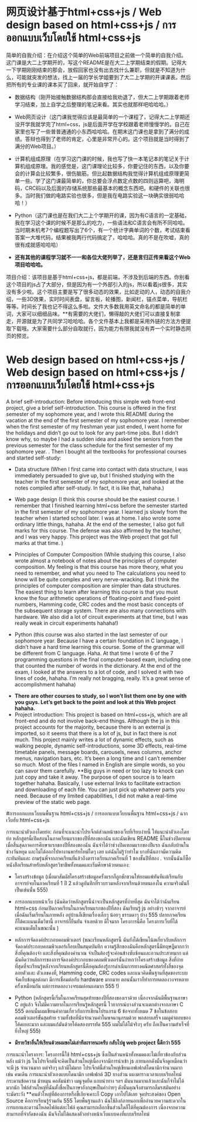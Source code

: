 # 网页设计基于html+css+js / Web design based on html+css+js / การออกแบบเว็บโดยใช้ html+css+js

简单的自我介绍：在介绍这个简单的Web前端项目之前做一个简单的自我介绍。这门课是大二上学期开的，写这个README是在大二上学期结束的假期。记得大一下学期刚刚结束的那会，放假回家也没有出去找什么兼职，但就是不知道为什么，可能就突发的想法，找上一届的学长学姐要到了大二上学期的开课课表。然后把所有的专业课的课本买了回来，就开始自学了：
* 数据结构（刚开始接触数据结构那会直接给我劝退了，但大二上学期跟着老师学习结束，加上自学之后整理的笔记来看。其实也就那样吧哈哈哈。）
+ Web网页设计（这门课我觉得应该是最简单的一个课程了，记得大二上学期还没开学我就学完了html+css，js是后面开学在学校跟着老师慢慢学的。自己在家里也写了一些普普通通的小东西哈哈哈。在期末这门课也是拿到了满分的成绩。答辩也得到了老师的肯定，心里是非常开心的。这个项目就是当时得到了满分的Web项目。）
- 计算机组成原理（在学习这门课的时候，我也写了快一本笔记本的笔记关于计算机组成原理。我的感觉是，这门课理论比较多，你要记住的东西，以及你要会的计算会比较繁多，很伤脑筋。但比起数据结构我觉得计算机组成原理更简单一些。学了这门课最简单的，你总要会浮点数定点数的四则运算吧，海明码，CRC码以及后面的存储系统那些最基本的概念东西吧。和硬件的关联也很多。当时我们做的电路实验也很多，但是我在电路实验这一块确实很弱哈哈哈！）
* Python（这门课也是在我们大二上个学期开的课，因为有C语言的一定基础，我在学习这个课的时候不是那么的吃力，一些语法和C语言会有所不同哈哈。当时期末机考7个编程题写出了6个，有一个统计字典单词的个数，考试结束看答案一大堆代码，结果被我两行代码搞定了，哈哈哈。真的不是在吹嘘，真的很有成就感哈哈哈）
- **还有其他的课程学习就不一一和各位大佬列举了，还是言归正传来看这个Web项目哈哈哈。**

项目介绍：该项目是基于html+css+js，都是前端，不涉及到后端的东西。你别看这个项目的js占了大部分，但是因为有一个外部引入的js，所以看着js很多，其实没有多少啦。这个项目主要是写了很多动态的效果，比如走动的人，动态的自我介绍，一些3D效果，实时时间表盘，留言板，轮播图，新闻栏，锚点菜单，导航栏等等。时间长了我也记不得这么多啦。文件大多数我用英文命名的都是简单的单词，大家可以细细品味。**有需要的大佬们，懒得敲的大佬们可以直接复制拿走，开源就是为了共同学习哈哈哈。各个文件基本上我都是采用外链的方法方便提取下载哦。大家需要什么部分自取就行，因为能力有限我就没有弄一个实时静态网页的预览。

# Web design based on html+css+js / Web design based on html+css+js / การออกแบบเว็บโดยใช้ html+css+js

A brief self-introduction: Before introducing this simple web front-end project, give a brief self-introduction. This course is offered in the first semester of my sophomore year, and I wrote this README during the vacation at the end of the first semester of my sophomore year. I remember when the first semester of my freshman year just ended, I went home for the holidays and didn’t go out to look for any part-time jobs. But I didn’t know why, so maybe I had a sudden idea and asked the seniors from the previous semester for the class schedule for the first semester of my sophomore year. . Then I bought all the textbooks for professional courses and started self-study:
* Data structure (When I first came into contact with data structure, I was immediately persuaded to give up, but I finished studying with the teacher in the first semester of my sophomore year, and looked at the notes compiled after self-study. In fact, it is like that, hahaha.)
+ Web page design (I think this course should be the easiest course. I remember that I finished learning html+css before the semester started in the first semester of my sophomore year. I learned js slowly from the teacher when I started school later. I was at home. I also wrote some ordinary little things, hahaha. At the end of the semester, I also got full marks for this course. The defense was also affirmed by the teacher, and I was very happy. This project was the Web project that got full marks at that time. )
- Principles of Computer Composition (While studying this course, I also wrote almost a notebook of notes about the principles of computer composition. My feeling is that this course has more theory, what you need to remember, and what you need to The calculations you need to know will be quite complex and very nerve-wracking. But I think the principles of computer composition are simpler than data structures. The easiest thing to learn after learning this course is that you must know the four arithmetic operations of floating-point and fixed-point numbers, Hamming code, CRC codes and the most basic concepts of the subsequent storage system. There are also many connections with hardware. We also did a lot of circuit experiments at that time, but I was really weak in circuit experiments hahaha!)
* Python (this course was also started in the last semester of our sophomore year. Because I have a certain foundation in C language, I didn’t have a hard time learning this course. Some of the grammar will be different from C language. Haha. At that time I wrote 6 of the 7 programming questions in the final computer-based exam, including one that counted the number of words in the dictionary. At the end of the exam, I looked at the answers to a lot of code, and I solved it with two lines of code, hahaha. I’m really not bragging, really. It’s a great sense of accomplishment hahaha)
- **There are other courses to study, so I won’t list them one by one with you guys. Let’s get back to the point and look at this Web project hahaha.**
- Project introduction: This project is based on html+css+js, which are all front-end and do not involve back-end things. Although the js in this project accounts for the majority, because there is an external js imported, so it seems that there is a lot of js, but in fact there is not much. This project mainly writes a lot of dynamic effects, such as walking people, dynamic self-introductions, some 3D effects, real-time timetable panels, message boards, carousels, news columns, anchor menus, navigation bars, etc. It’s been a long time and I can’t remember so much. Most of the files I named in English are simple words, so you can savor them carefully. **Big guys in need or too lazy to knock can just copy and take it away. The purpose of open source is to learn together hahaha. Basically, I use external links to facilitate extraction and downloading of each file. You can just pick up whatever parts you need. Because of my limited capabilities, I did not make a real-time preview of the static web page.
  
#การออกแบบเว็บบนพื้นฐาน html+css+js / การออกแบบเว็บบนพื้นฐาน html+css+js / ฉากเว็บฮับ html+css+js

การแนะนำตัวเองโดยย่อ: ก่อนที่จะแนะนำโปรเจ็กต์ส่วนหน้าของเว็บที่เรียบง่ายนี้ ให้แนะนำตัวเองโดยย่อ หลักสูตรนี้เปิดสอนในภาคเรียนแรกของปีที่สองของฉัน และฉันเขียน README นี้ในช่วงปิดเทอมเมื่อสิ้นสุดภาคการศึกษาแรกของปีที่สองของฉัน ฉันจำได้ว่าช่วงปิดเทอมแรกของปีแรก ฉันกลับบ้านในช่วงวันหยุด และไม่ได้ออกไปหางานพาร์ทไทม์ใดๆ เลย แต่ฉันไม่รู้ว่าทำไม บางทีฉันอาจมีความคิดกะทันหันและ ถามรุ่นพี่จากภาคเรียนที่แล้วถึงตารางเรียนภาคเรียนที่ 1 ของชั้นปีที่สอง . จากนั้นฉันก็ซื้อหนังสือเรียนสำหรับหลักสูตรวิชาชีพทั้งหมดและเริ่มศึกษาด้วยตนเอง:
* โครงสร้างข้อมูล (เมื่อมาสัมผัสโครงสร้างข้อมูลครั้งแรกก็ถูกชักชวนให้ยอมแพ้ทันทีแต่เรียนกับอาจารย์จบในภาคเรียนที่ 1 ปี 2 แล้วดูบันทึกที่รวบรวมหลังจากเรียนด้วยตนเองใน ความจริงมันก็เป็นเช่นนั้น 555)
+ การออกแบบหน้าเว็บ (ฉันคิดว่าหลักสูตรนี้น่าจะเป็นหลักสูตรที่ง่ายที่สุด ฉันจำได้ว่าฉันเรียน html+css ก่อนเปิดภาคเรียนในภาคเรียนแรกของปีที่สอง ฉันเรียนรู้ js อย่างช้าๆ จากอาจารย์เมื่อฉันเริ่มเรียนในภายหลัง อยู่บ้านก็เขียนเรื่องเล็กๆ น้อยๆ ธรรมดาๆ บ้าง 555 ปลายภาคเรียนก็ได้คะแนนเต็มวิชานี้ อาจารย์ก็ยืนยัน จำเลยด้วย ดีใจมาก โครงการนี้คือ โครงการเว็บที่ได้คะแนนเต็มในขณะนั้น )
- หลักการจัดองค์ประกอบคอมพิวเตอร์ (ขณะเรียนหลักสูตรนี้ ฉันยังได้เขียนโน้ตเกี่ยวกับหลักการจัดองค์ประกอบคอมพิวเตอร์เกือบเป็นสมุดบันทึก ความรู้สึกของฉันคือหลักสูตรนี้มีทฤษฎีมากกว่า สิ่งที่คุณต้องจำ และสิ่งที่คุณต้องคำนวณ จำเป็นต้องรู้จะค่อนข้างซับซ้อนและกวนประสาทมาก แต่ฉันคิดว่าหลักการของการจัดองค์ประกอบของคอมพิวเตอร์นั้นง่ายกว่าโครงสร้างข้อมูล สิ่งที่ง่ายที่สุดที่จะเรียนรู้หลังจากเรียนหลักสูตรนี้คือคุณต้องรู้การดำเนินการทางคณิตศาสตร์ทั้งสี่ของจุดลอยตัวและ ตัวเลขคงที่, Hamming code, CRC codes และแนวคิดพื้นฐานที่สุดของระบบจัดเก็บข้อมูลต่อมา มีการเชื่อมต่อกับ hardware มากมาย ตอนนั้นเราก็ทำการทดลองวงจรหลายครั้งเหมือนกัน แต่การทดลองวงจรผมอ่อนแอมาก 555 !)
* Python (หลักสูตรนี้เริ่มในภาคเรียนสุดท้ายของปีที่สองของเราด้วย เนื่องจากฉันมีพื้นฐานภาษา C อยู่แล้ว จึงไม่มีความยากในการเรียนรู้หลักสูตรนี้ ไวยากรณ์บางส่วนจะแตกต่างจากภาษา C 555 ตอนนั้นผมเขียนคำถามเกี่ยวกับการเขียนโปรแกรม 6 ข้อจากทั้งหมด 7 ข้อในข้อสอบคอมพิวเตอร์ขั้นสุดท้าย รวมทั้งข้อที่นับจำนวนคำในพจนานุกรมด้วย พอสอบเสร็จ ผมดูคำตอบของโค้ดเยอะมาก และผมแก้มันด้วยโค้ดสองบรรทัด 555 ผมไม่ได้โม้จริงๆ ครับ ถือเป็นความสำเร็จที่ยิ่งใหญ่ 555)
- **มีรายวิชาอื่นให้เรียนด้วยผมขอไม่เล่าทีละรายนะครับ กลับไปดู web project นี้ดีกว่า 555**

การแนะนำโครงการ: โครงการนี้ใช้ html+css+js ซึ่งเป็นส่วนหน้าทั้งหมดและไม่เกี่ยวข้องกับส่วนหลัง แม้ว่า js ในโปรเจ็กต์นี้จะคิดเป็นส่วนใหญ่เนื่องจากมีการนำเข้า js ภายนอกดังนั้นจึงดูเหมือนว่าจะมี js จำนวนมาก แต่จริงๆ แล้วมีไม่มาก โปรเจ็กต์นี้ส่วนใหญ่เขียนเอฟเฟกต์ไดนามิกจำนวนมาก เช่น คนเดิน การแนะนำตัวเองแบบไดนามิก เอฟเฟกต์ 3D บางส่วน แผงตารางเวลาแบบเรียลไทม์ กระดานข้อความ ม้าหมุน คอลัมน์ข่าว เมนูจุดยึด แถบนำทาง ฯลฯ มันนานมากแล้วและฉันก็จำไม่ได้มากนัก ไฟล์ส่วนใหญ่ที่ฉันตั้งชื่อเป็นภาษาอังกฤษเป็นคำง่ายๆ ดังนั้นคุณจึงสามารถลิ้มรสมันอย่างระมัดระวัง **คนตัวใหญ่ที่ต้องการหรือขี้เกียจเคาะก็ Copy เอาไปได้เลย จุดประสงค์ของ Open Source คือการเรียนรู้ร่วมกัน 555 โดยพื้นฐานแล้ว ฉันใช้ลิงก์ภายนอกเพื่ออำนวยความสะดวกในการแยกและดาวน์โหลดไฟล์แต่ละไฟล์ คุณสามารถเลือกชิ้นส่วนใดก็ได้ที่คุณต้องการ เนื่องจากความสามารถที่จำกัดของฉัน ฉันจึงไม่ได้แสดงตัวอย่างหน้าเว็บแบบคงที่แบบเรียลไทม์




